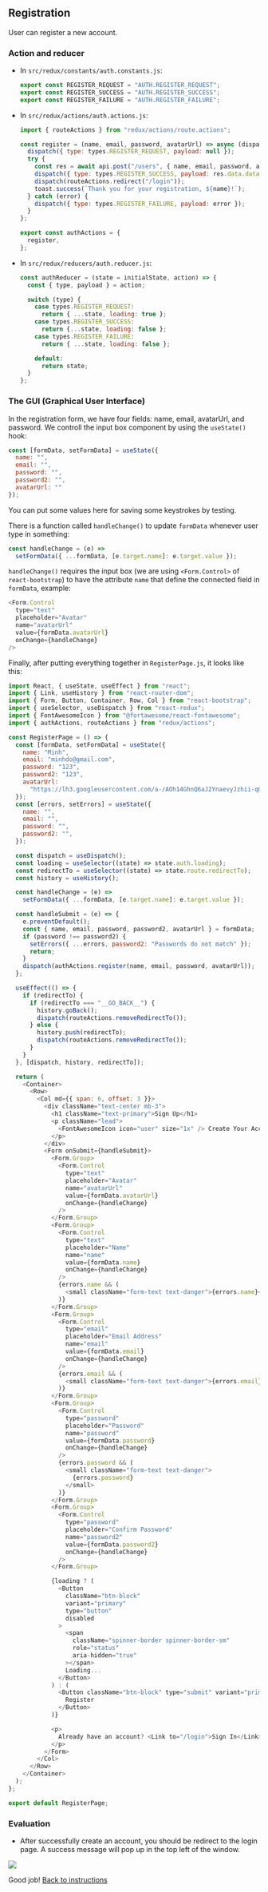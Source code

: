 ## Registration

User can register a new account.

### Action and reducer

- In `src/redux/constants/auth.constants.js`:
  ```javascript
  export const REGISTER_REQUEST = "AUTH.REGISTER_REQUEST";
  export const REGISTER_SUCCESS = "AUTH.REGISTER_SUCCESS";
  export const REGISTER_FAILURE = "AUTH.REGISTER_FAILURE";
  ```
- In `src/redux/actions/auth.actions.js`:
  ```javascript
  import { routeActions } from "redux/actions/route.actions";

  const register = (name, email, password, avatarUrl) => async (dispatch) => {
    dispatch({ type: types.REGISTER_REQUEST, payload: null });
    try {
      const res = await api.post("/users", { name, email, password, avatarUrl });
      dispatch({ type: types.REGISTER_SUCCESS, payload: res.data.data });
      dispatch(routeActions.redirect("/login"));
      toast.success(`Thank you for your registration, ${name}!`);
    } catch (error) {
      dispatch({ type: types.REGISTER_FAILURE, payload: error });
    }
  };

  export const authActions = {
    register,
  };
  ```
- In `src/redux/reducers/auth.reducer.js`:
  ```javascript
  const authReducer = (state = initialState, action) => {
    const { type, payload } = action;

    switch (type) {
      case types.REGISTER_REQUEST:
        return { ...state, loading: true };
      case types.REGISTER_SUCCESS:
        return {...state, loading: false };
      case types.REGISTER_FAILURE:
        return { ...state, loading: false };

      default:
        return state;
    }
  };
  ```

### The GUI (Graphical User Interface)

In the registration form, we have four fields: name, email, avatarUrl, and password. We controll the input box component by using the `useState()` hook:

```javascript
const [formData, setFormData] = useState({
  name: "",
  email: "",
  password: "",
  password2: "",
  avatarUrl: ""
});
```

You can put some values here for saving some keystrokes by testing.

There is a function called `handleChange()` to update `formData` whenever user type in something:

```javascript
const handleChange = (e) =>
  setFormData({ ...formData, [e.target.name]: e.target.value });
```

`handleChange()` requires the input box (we are using `<Form.Control>` of `react-bootstrap`) to have the attribute `name` that define the connected field in `formData`, example:

```javascript
<Form.Control
  type="text"
  placeholder="Avatar"
  name="avatarUrl"
  value={formData.avatarUrl}
  onChange={handleChange}
/>
```

Finally, after putting everything together in `RegisterPage.js`, it looks like this:

```javascript
import React, { useState, useEffect } from "react";
import { Link, useHistory } from "react-router-dom";
import { Form, Button, Container, Row, Col } from "react-bootstrap";
import { useSelector, useDispatch } from "react-redux";
import { FontAwesomeIcon } from "@fortawesome/react-fontawesome";
import { authActions, routeActions } from "redux/actions";

const RegisterPage = () => {
  const [formData, setFormData] = useState({
    name: "Minh",
    email: "minhdo@gmail.com",
    password: "123",
    password2: "123",
    avatarUrl:
      "https://lh3.googleusercontent.com/a-/AOh14GhnQ6aJ2YnaevyJzhii-qGws6Y17w-cwWLqF5iP",
  });
  const [errors, setErrors] = useState({
    name: "",
    email: "",
    password: "",
    password2: "",
  });

  const dispatch = useDispatch();
  const loading = useSelector((state) => state.auth.loading);
  const redirectTo = useSelector((state) => state.route.redirectTo);
  const history = useHistory();

  const handleChange = (e) =>
    setFormData({ ...formData, [e.target.name]: e.target.value });

  const handleSubmit = (e) => {
    e.preventDefault();
    const { name, email, password, password2, avatarUrl } = formData;
    if (password !== password2) {
      setErrors({ ...errors, password2: "Passwords do not match" });
      return;
    }
    dispatch(authActions.register(name, email, password, avatarUrl));
  };

  useEffect(() => {
    if (redirectTo) {
      if (redirectTo === "__GO_BACK__") {
        history.goBack();
        dispatch(routeActions.removeRedirectTo());
      } else {
        history.push(redirectTo);
        dispatch(routeActions.removeRedirectTo());
      }
    }
  }, [dispatch, history, redirectTo]);

  return (
    <Container>
      <Row>
        <Col md={{ span: 6, offset: 3 }}>
          <div className="text-center mb-3">
            <h1 className="text-primary">Sign Up</h1>
            <p className="lead">
              <FontAwesomeIcon icon="user" size="1x" /> Create Your Account
            </p>
          </div>
          <Form onSubmit={handleSubmit}>
            <Form.Group>
              <Form.Control
                type="text"
                placeholder="Avatar"
                name="avatarUrl"
                value={formData.avatarUrl}
                onChange={handleChange}
              />
            </Form.Group>
            <Form.Group>
              <Form.Control
                type="text"
                placeholder="Name"
                name="name"
                value={formData.name}
                onChange={handleChange}
              />
              {errors.name && (
                <small className="form-text text-danger">{errors.name}</small>
              )}
            </Form.Group>
            <Form.Group>
              <Form.Control
                type="email"
                placeholder="Email Address"
                name="email"
                value={formData.email}
                onChange={handleChange}
              />
              {errors.email && (
                <small className="form-text text-danger">{errors.email}</small>
              )}
            </Form.Group>
            <Form.Group>
              <Form.Control
                type="password"
                placeholder="Password"
                name="password"
                value={formData.password}
                onChange={handleChange}
              />
              {errors.password && (
                <small className="form-text text-danger">
                  {errors.password}
                </small>
              )}
            </Form.Group>
            <Form.Group>
              <Form.Control
                type="password"
                placeholder="Confirm Password"
                name="password2"
                value={formData.password2}
                onChange={handleChange}
              />
            </Form.Group>

            {loading ? (
              <Button
                className="btn-block"
                variant="primary"
                type="button"
                disabled
              >
                <span
                  className="spinner-border spinner-border-sm"
                  role="status"
                  aria-hidden="true"
                ></span>
                Loading...
              </Button>
            ) : (
              <Button className="btn-block" type="submit" variant="primary">
                Register
              </Button>
            )}

            <p>
              Already have an account? <Link to="/login">Sign In</Link>
            </p>
          </Form>
        </Col>
      </Row>
    </Container>
  );
};

export default RegisterPage;
```

### Evaluation

- After successfully create an account, you should be redirect to the login page. A success message will pop up in the top left of the window.

![](./images/600_register.png)

Good job! [Back to instructions](/README.md)